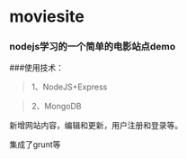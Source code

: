 # moviesite 
### nodejs学习的一个简单的电影站点demo

###使用技术：
>1、NodeJS+Express

>2、MongoDB

新增网站内容，编辑和更新，用户注册和登录等。

集成了grunt等
